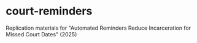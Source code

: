 # court-reminders
Replication materials for "Automated Reminders Reduce Incarceration for Missed Court Dates" (2025)
